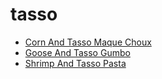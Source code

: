 # tasso

 * [Corn And Tasso Maque Choux](../../index/c/corn-and-tasso-maque-choux-359753.json)
 * [Goose And Tasso Gumbo](../../index/g/goose-and-tasso-gumbo-14402.json)
 * [Shrimp And Tasso Pasta](../../index/s/shrimp-and-tasso-pasta.json)
